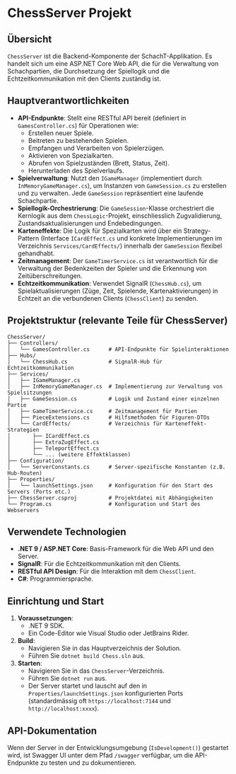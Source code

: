 ﻿# ChessServer Projekt

## Übersicht

`ChessServer` ist die Backend-Komponente der SchachT-Applikation. Es handelt sich um eine ASP.NET Core Web API, die für die Verwaltung von Schachpartien, die Durchsetzung der Spiellogik und die Echtzeitkommunikation mit den Clients zuständig ist.

## Hauptverantwortlichkeiten

* **API-Endpunkte**: Stellt eine RESTful API bereit (definiert in `GamesController.cs`) für Operationen wie:
    * Erstellen neuer Spiele.
    * Beitreten zu bestehenden Spielen.
    * Empfangen und Verarbeiten von Spielerzügen.
    * Aktivieren von Spezialkarten.
    * Abrufen von Spielzuständen (Brett, Status, Zeit).
    * Herunterladen des Spielverlaufs.
* **Spielverwaltung**: Nutzt den `IGameManager` (implementiert durch `InMemoryGameManager.cs`), um Instanzen von `GameSession.cs` zu erstellen und zu verwalten. Jede `GameSession` repräsentiert eine laufende Schachpartie.
* **Spiellogik-Orchestrierung**: Die `GameSession`-Klasse orchestriert die Kernlogik aus dem `ChessLogic`-Projekt, einschliesslich Zugvalidierung, Zustandsaktualisierungen und Endebedingungen.
* **Karteneffekte**: Die Logik für Spezialkarten wird über ein Strategy-Pattern (Interface `ICardEffect.cs` und konkrete Implementierungen im Verzeichnis `Services/CardEffects/`) innerhalb der `GameSession` flexibel gehandhabt.
* **Zeitmanagement**: Der `GameTimerService.cs` ist verantwortlich für die Verwaltung der Bedenkzeiten der Spieler und die Erkennung von Zeitüberschreitungen.
* **Echtzeitkommunikation**: Verwendet SignalR (`ChessHub.cs`), um Spielaktualisierungen (Züge, Zeit, Spielende, Kartenaktivierungen) in Echtzeit an die verbundenen Clients (`ChessClient`) zu senden.

## Projektstruktur (relevante Teile für ChessServer)

    ChessServer/
    ├── Controllers/
    │   └── GamesController.cs      # API-Endpunkte für Spielinteraktionen
    ├── Hubs/
    │   └── ChessHub.cs             # SignalR-Hub für Echtzeitkommunikation
    ├── Services/
    │   ├── IGameManager.cs
    │   ├── InMemoryGameManager.cs  # Implementierung zur Verwaltung von Spielsitzungen
    │   ├── GameSession.cs          # Logik und Zustand einer einzelnen Partie
    │   ├── GameTimerService.cs     # Zeitmanagement für Partien
    │   ├── PieceExtensions.cs      # Hilfsmethoden für Figuren-DTOs
    │   └── CardEffects/            # Verzeichnis für Karteneffekt-Strategien
    │       ├── ICardEffect.cs
    │       ├── ExtraZugEffect.cs
    │       ├── TeleportEffect.cs
    │       └── ... (weitere Effektklassen)
    ├── Configuration/
    │   └── ServerConstants.cs      # Server-spezifische Konstanten (z.B. Hub-Routen)
    ├── Properties/
    │   └── launchSettings.json     # Konfiguration für den Start des Servers (Ports etc.)
    ├── ChessServer.csproj          # Projektdatei mit Abhängigkeiten
    └── Program.cs                  # Konfiguration und Start des Webservers

## Verwendete Technologien

* **.NET 9 / ASP.NET Core**: Basis-Framework für die Web API und den Server.
* **SignalR**: Für die Echtzeitkommunikation mit den Clients.
* **RESTful API Design**: Für die Interaktion mit dem `ChessClient`.
* **C#**: Programmiersprache.

## Einrichtung und Start

1.  **Voraussetzungen**:
    * .NET 9 SDK.
    * Ein Code-Editor wie Visual Studio oder JetBrains Rider.
2.  **Build**:
    * Navigieren Sie in das Hauptverzeichnis der Solution.
    * Führen Sie `dotnet build Chess.sln` aus.
3.  **Starten**:
    * Navigieren Sie in das `ChessServer`-Verzeichnis.
    * Führen Sie `dotnet run` aus.
    * Der Server startet und lauscht auf den in `Properties/launchSettings.json` konfigurierten Ports (standardmässig oft `https://localhost:7144` und `http://localhost:xxxx`).

## API-Dokumentation

Wenn der Server in der Entwicklungsumgebung (`IsDevelopment()`) gestartet wird, ist Swagger UI unter dem Pfad `/swagger` verfügbar, um die API-Endpunkte zu testen und zu dokumentieren.